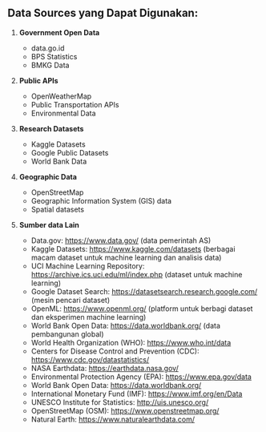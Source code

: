 ## Data Sources yang Dapat Digunakan:

1. **Government Open Data**

   - data.go.id
   - BPS Statistics
   - BMKG Data
2. **Public APIs**

   - OpenWeatherMap
   - Public Transportation APIs
   - Environmental Data
3. **Research Datasets**

   - Kaggle Datasets
   - Google Public Datasets
   - World Bank Data
4. **Geographic Data**

   - OpenStreetMap
   - Geographic Information System (GIS) data
   - Spatial datasets
5. **Sumber data Lain**

   - Data.gov: https://www.data.gov/ (data pemerintah AS)
   - Kaggle Datasets: https://www.kaggle.com/datasets (berbagai macam dataset untuk machine learning dan analisis data)
   - UCI Machine Learning Repository: https://archive.ics.uci.edu/ml/index.php (dataset untuk machine learning)
   - Google Dataset Search: https://datasetsearch.research.google.com/ (mesin pencari dataset)
   - OpenML: https://www.openml.org/ (platform untuk berbagi dataset dan eksperimen machine learning)
   - World Bank Open Data: https://data.worldbank.org/ (data pembangunan global)
   - World Health Organization (WHO): https://www.who.int/data
   - Centers for Disease Control and Prevention (CDC): https://www.cdc.gov/datastatistics/
   - NASA Earthdata: https://earthdata.nasa.gov/
   - Environmental Protection Agency (EPA): https://www.epa.gov/data
   - World Bank Open Data: https://data.worldbank.org/
   - International Monetary Fund (IMF): https://www.imf.org/en/Data
   - UNESCO Institute for Statistics: http://uis.unesco.org/
   - OpenStreetMap (OSM): https://www.openstreetmap.org/
   - Natural Earth: https://www.naturalearthdata.com/
